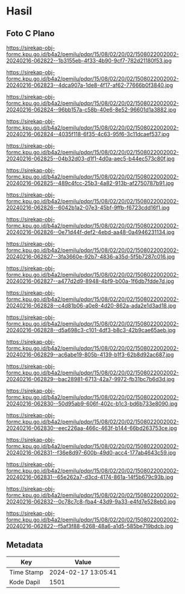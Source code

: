 # Hasil

## Foto C Plano

https://sirekap-obj-formc.kpu.go.id/b4a2/pemilu/pdpr/15/08/02/20/02/1508022002002-20240216-062822--1b3155eb-4f33-4b90-9cf7-782d21180f53.jpg

https://sirekap-obj-formc.kpu.go.id/b4a2/pemilu/pdpr/15/08/02/20/02/1508022002002-20240216-062823--4dca907a-1de8-4f17-af62-77666b0f3840.jpg

https://sirekap-obj-formc.kpu.go.id/b4a2/pemilu/pdpr/15/08/02/20/02/1508022002002-20240216-062824--96bb157a-c58b-40e6-8e52-96601d1a3882.jpg

https://sirekap-obj-formc.kpu.go.id/b4a2/pemilu/pdpr/15/08/02/20/02/1508022002002-20240216-062824--4035f118-6f35-4c63-95f6-3c11dcaef537.jpg

https://sirekap-obj-formc.kpu.go.id/b4a2/pemilu/pdpr/15/08/02/20/02/1508022002002-20240216-062825--04b32d03-d1f1-4d0a-aec5-b44ec573c80f.jpg

https://sirekap-obj-formc.kpu.go.id/b4a2/pemilu/pdpr/15/08/02/20/02/1508022002002-20240216-062825--489c4fcc-25b3-4a82-913b-af2750787b91.jpg

https://sirekap-obj-formc.kpu.go.id/b4a2/pemilu/pdpr/15/08/02/20/02/1508022002002-20240216-062826--6042b1a2-07e3-45bf-9ffb-f6723cdd16f1.jpg

https://sirekap-obj-formc.kpu.go.id/b4a2/pemilu/pdpr/15/08/02/20/02/1508022002002-20240216-062826--0e71d44f-def2-4ebd-aa48-0a4946231134.jpg

https://sirekap-obj-formc.kpu.go.id/b4a2/pemilu/pdpr/15/08/02/20/02/1508022002002-20240216-062827--3fa3660e-92b7-4836-a35d-5f5b7287c016.jpg

https://sirekap-obj-formc.kpu.go.id/b4a2/pemilu/pdpr/15/08/02/20/02/1508022002002-20240216-062827--a477d2d9-8948-4bf9-b00a-1f6db7fdde7d.jpg

https://sirekap-obj-formc.kpu.go.id/b4a2/pemilu/pdpr/15/08/02/20/02/1508022002002-20240216-062828--c4d81b06-a0e8-4d20-862a-ada2e1d3ad18.jpg

https://sirekap-obj-formc.kpu.go.id/b4a2/pemilu/pdpr/15/08/02/20/02/1508022002002-20240216-062828--d5a698c3-c101-4df3-b8c3-42b9cae65aeb.jpg

https://sirekap-obj-formc.kpu.go.id/b4a2/pemilu/pdpr/15/08/02/20/02/1508022002002-20240216-062829--ac6abe19-805b-4139-b1f3-62b8d92ac687.jpg

https://sirekap-obj-formc.kpu.go.id/b4a2/pemilu/pdpr/15/08/02/20/02/1508022002002-20240216-062829--bac28981-6713-42a7-9972-fb31bc7b6d3d.jpg

https://sirekap-obj-formc.kpu.go.id/b4a2/pemilu/pdpr/15/08/02/20/02/1508022002002-20240216-062830--50d95ab9-606f-402c-b1c3-bd6b733e8090.jpg

https://sirekap-obj-formc.kpu.go.id/b4a2/pemilu/pdpr/15/08/02/20/02/1508022002002-20240216-062830--eec226aa-466c-463f-b144-66bd263753ce.jpg

https://sirekap-obj-formc.kpu.go.id/b4a2/pemilu/pdpr/15/08/02/20/02/1508022002002-20240216-062831--f36e8d97-600b-49d0-acc4-177ab4643c59.jpg

https://sirekap-obj-formc.kpu.go.id/b4a2/pemilu/pdpr/15/08/02/20/02/1508022002002-20240216-062831--65e262a7-d3cd-4174-861a-14f5b679c93b.jpg

https://sirekap-obj-formc.kpu.go.id/b4a2/pemilu/pdpr/15/08/02/20/02/1508022002002-20240216-062832--0c78c7c8-fba4-43d9-9a33-e4fd7e528eb0.jpg

https://sirekap-obj-formc.kpu.go.id/b4a2/pemilu/pdpr/15/08/02/20/02/1508022002002-20240216-062822--f5af3f88-6268-48a6-a1d5-585be719bdcb.jpg


## Metadata

| Key        | Value               |
| ---------- | ------------------- |
| Time Stamp | 2024-02-17 13:05:41 |
| Kode Dapil | 1501                |



